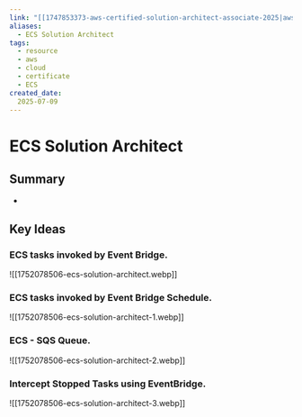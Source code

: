 ```yaml
---
link: "[[1747853373-aws-certified-solution-architect-associate-2025|aws Certified Solution Architect Associate 2025]]"
aliases: 
  - ECS Solution Architect
tags:
  - resource
  - aws
  - cloud
  - certificate
  - ECS
created_date:
  2025-07-09
---
```

# ECS Solution Architect
## Summary
- 

## Key Ideas
### ECS tasks invoked by Event Bridge.
![[1752078506-ecs-solution-architect.webp]]

### ECS tasks invoked by Event Bridge Schedule.
![[1752078506-ecs-solution-architect-1.webp]]

### ECS - SQS Queue.
![[1752078506-ecs-solution-architect-2.webp]]

### Intercept Stopped Tasks using EventBridge.
![[1752078506-ecs-solution-architect-3.webp]]


